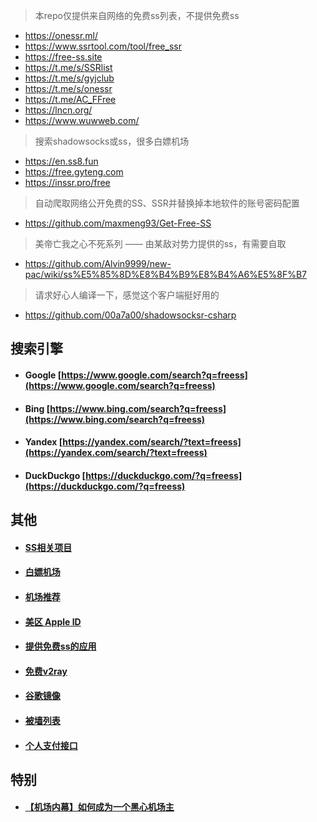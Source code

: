 > 本repo仅提供来自网络的免费ss列表，不提供免费ss
* https://onessr.ml/
* https://www.ssrtool.com/tool/free_ssr
* https://free-ss.site
* https://t.me/s/SSRlist
* https://t.me/s/gyjclub
* https://t.me/s/onessr
* https://t.me/AC_FFree
* https://lncn.org/
* https://www.wuwweb.com/

> 搜索shadowsocks或ss，很多白嫖机场

* https://en.ss8.fun
* https://free.gyteng.com
* https://inssr.pro/free

> 自动爬取网络公开免费的SS、SSR并替换掉本地软件的账号密码配置

* https://github.com/maxmeng93/Get-Free-SS

> 美帝亡我之心不死系列 —— 由某敌对势力提供的ss，有需要自取

* https://github.com/Alvin9999/new-pac/wiki/ss%E5%85%8D%E8%B4%B9%E8%B4%A6%E5%8F%B7

> 请求好心人编译一下，感觉这个客户端挺好用的

* https://github.com/00a7a00/shadowsocksr-csharp

## 搜索引擎

* #### Google     [https://www.google.com/search?q=freess](https://www.google.com/search?q=freess)
* #### Bing       [https://www.bing.com/search?q=freess](https://www.bing.com/search?q=freess)
* #### Yandex     [https://yandex.com/search/?text=freess](https://yandex.com/search/?text=freess)
* #### DuckDuckgo [https://duckduckgo.com/?q=freess](https://duckduckgo.com/?q=freess)

## 其他

* #### [SS相关项目](https://github.com/max2max/freess/blob/master/SS%E7%9B%B8%E5%85%B3%E9%A1%B9%E7%9B%AE.md)
* #### [白嫖机场](https://github.com/max2max/freess/blob/master/%E7%99%BD%E5%AB%96%E6%9C%BA%E5%9C%BA.md)
* #### [机场推荐](https://github.com/max2max/freess/blob/master/%E6%9C%BA%E5%9C%BA%E9%80%89%E6%8B%A9.md)
* #### [美区 Apple ID](https://github.com/max2max/freess/blob/master/%E7%BE%8E%E5%8C%BAid.md)
* #### [提供免费ss的应用](https://github.com/max2max/freess/blob/master/app.md)
* #### [免费v2ray](https://github.com/max2max/freess/blob/master/v2ray.md)
* #### [谷歌镜像](https://github.com/max2max/freess/blob/master/%E8%B0%B7%E6%AD%8C%26%E8%B0%B7%E6%AD%8C%E5%AD%A6%E6%9C%AF%E9%95%9C%E5%83%8F.md)
* #### [被墙列表](https://github.com/max2max/freess/blob/master/%E8%A2%AB%E5%A2%99%E5%88%97%E8%A1%A8.md)
* #### [个人支付接口](https://github.com/max2max/freess/blob/master/%E4%B8%AA%E4%BA%BA%E6%94%AF%E4%BB%98%E6%8E%A5%E5%8F%A3.md)


## 特别
* #### [【机场内幕】如何成为一个黑心机场主](https://github.com/max2max/freess/blob/master/%E6%9C%BA%E5%9C%BA%E6%90%AD%E5%BB%BA.md)
